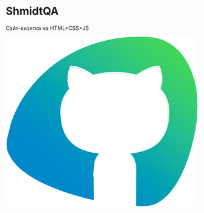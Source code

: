 # ShmidtQA
Сайт-визитка на HTML+CSS+JS

[![Header](https://github.com/Polina-Shmidt-QA/Polina-Shmidt-QA.github.io/blob/main/assets/logo.png)](https://polina-shmidt-qa.github.io//)